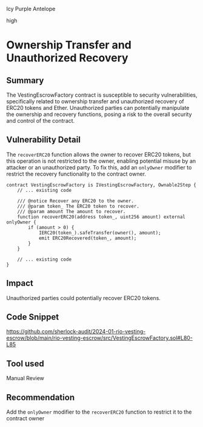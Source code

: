 Icy Purple Antelope

high

# Ownership Transfer and Unauthorized Recovery

## Summary
The VestingEscrowFactory contract is susceptible to security vulnerabilities, specifically related to ownership transfer and unauthorized recovery of ERC20 tokens and Ether. Unauthorized parties can potentially manipulate the ownership and recovery functions, posing a risk to the overall security and control of the contract.
## Vulnerability Detail
The `recoverERC20` function allows the owner to recover ERC20 tokens, but this operation is not restricted to the owner, enabling potential misuse by an attacker or an unauthorized party. To fix this, add an `onlyOwner` modifier to restrict the recovery functionality to the contract owner.

```solidity
contract VestingEscrowFactory is IVestingEscrowFactory, Ownable2Step {
    // ... existing code

    /// @notice Recover any ERC20 to the owner.
    /// @param token_ The ERC20 token to recover.
    /// @param amount The amount to recover.
    function recoverERC20(address token_, uint256 amount) external onlyOwner {
        if (amount > 0) {
            IERC20(token_).safeTransfer(owner(), amount);
            emit ERC20Recovered(token_, amount);
        }
    }

    // ... existing code
}
```

## Impact
Unauthorized parties could potentially recover ERC20 tokens.
## Code Snippet
https://github.com/sherlock-audit/2024-01-rio-vesting-escrow/blob/main/rio-vesting-escrow/src/VestingEscrowFactory.sol#L80-L85
## Tool used

Manual Review

## Recommendation
Add the `onlyOwner` modifier to the `recoverERC20` function to restrict it to the contract owner